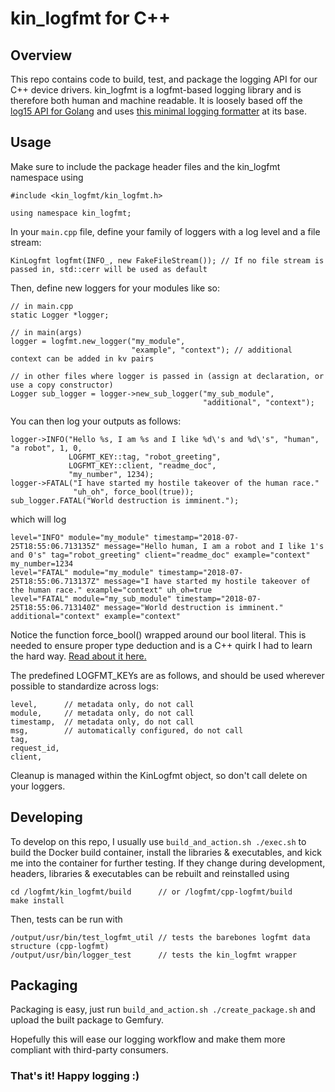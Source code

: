 # kin_logfmt for C++

## Overview 

This repo contains code to build, test, and package the logging API for our C++ device
drivers. kin_logfmt is a logfmt-based logging library and is therefore both human and machine
readable. It is loosely based off the [log15 API for
Golang](https://github.com/inconshreveable/log15) and uses [this minimal logging
formatter](https://github.com/kaidoe/cpp-logfmt) at its base.

## Usage

Make sure to include the package header files and the kin_logfmt namespace using
```
#include <kin_logfmt/kin_logfmt.h>

using namespace kin_logfmt;
```

In your `main.cpp` file, define your family of loggers with a log level and a file stream:
```
KinLogfmt logfmt(INFO_, new FakeFileStream()); // If no file stream is passed in, std::cerr will be used as default
```

Then, define new loggers for your modules like so:
```
// in main.cpp
static Logger *logger;

// in main(args)
logger = logfmt.new_logger("my_module",
                           "example", "context"); // additional context can be added in kv pairs

// in other files where logger is passed in (assign at declaration, or use a copy constructor)
Logger sub_logger = logger->new_sub_logger("my_sub_module",
                                           "additional", "context");
```

You can then log your outputs as follows:
```
logger->INFO("Hello %s, I am %s and I like %d\'s and %d\'s", "human", "a robot", 1, 0,
             LOGFMT_KEY::tag, "robot_greeting",
             LOGFMT_KEY::client, "readme_doc",
             "my_number", 1234);
logger->FATAL("I have started my hostile takeover of the human race."
              "uh_oh", force_bool(true));
sub_logger.FATAL("World destruction is imminent.");
```
which will log
```
level="INFO" module="my_module" timestamp="2018-07-25T18:55:06.713135Z" message="Hello human, I am a robot and I like 1's and 0's" tag="robot_greeting" client="readme_doc" example="context" my_number=1234
level="FATAL" module="my_module" timestamp="2018-07-25T18:55:06.713137Z" message="I have started my hostile takeover of the human race." example="context" uh_oh=true
level="FATAL" module="my_sub_module" timestamp="2018-07-25T18:55:06.713140Z" message="World destruction is imminent." additional="context" example="context"
```

Notice the function force_bool() wrapped around our bool literal. This
is needed to ensure proper type deduction and is a C++ quirk I had to
learn the hard way. [Read about it
here.](https://stackoverflow.com/questions/13268608/boostvariant-why-is-const-char-converted-to-bool)

The predefined LOGFMT_KEYs are as follows, and should be used wherever possible to standardize across logs:
```
level,      // metadata only, do not call
module,     // metadata only, do not call
timestamp,  // metadata only, do not call
msg,        // automatically configured, do not call
tag,
request_id,
client,
```

Cleanup is managed within the KinLogfmt object, so don't call delete on your loggers.

## Developing

To develop on this repo, I usually use `build_and_action.sh ./exec.sh` to build the Docker build
container, install the libraries & executables, and kick me into the container for further
testing. If they change during development, headers, libraries & executables can be rebuilt and
reinstalled using
```
cd /logfmt/kin_logfmt/build      // or /logfmt/cpp-logfmt/build
make install
```
Then, tests can be run with
```
/output/usr/bin/test_logfmt_util // tests the barebones logfmt data structure (cpp-logfmt)
/output/usr/bin/logger_test      // tests the kin_logfmt wrapper
```

## Packaging

Packaging is easy, just run `build_and_action.sh ./create_package.sh` and upload the built package
to Gemfury.

Hopefully this will ease our logging workflow and make them more compliant with third-party consumers.

### That's it! Happy logging :)

